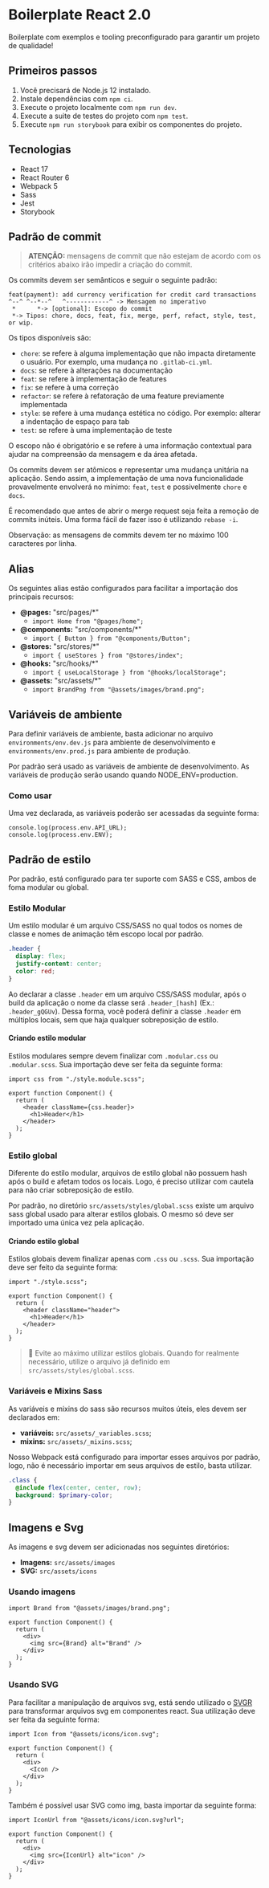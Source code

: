 # Boilerplate React 2.0

Boilerplate com exemplos e tooling preconfigurado para garantir um projeto de qualidade!

## Primeiros passos

1. Você precisará de Node.js 12 instalado.
2. Instale dependências com `npm ci`.
3. Execute o projeto localmente com `npm run dev`.
4. Execute a suite de testes do projeto com `npm test`.
5. Execute `npm run storybook` para exibir os componentes do projeto.

## Tecnologias

- React 17
- React Router 6
- Webpack 5
- Sass
- Jest
- Storybook

## Padrão de commit

> **ATENÇÃO:** mensagens de commit que não estejam de acordo com os critérios abaixo irão impedir a criação do commit.

Os commits devem ser semânticos e seguir o seguinte padrão:

```
feat(payment): add currency verification for credit card transactions
^--^ ^--*--^   ^------------^ -> Mensagem no imperativo
 *      *-> [optional]: Escopo do commit
 *-> Tipos: chore, docs, feat, fix, merge, perf, refact, style, test, or wip.
```

Os tipos disponíveis são:

- `chore`: se refere à alguma implementação que não impacta diretamente o usuário. Por exemplo, uma mudança no `.gitlab-ci.yml`.
- `docs`: se refere à alterações na documentação
- `feat`: se refere à implementação de features
- `fix`: se refere à uma correção
- `refactor`: se refere à refatoração de uma feature previamente implementada
- `style`: se refere à uma mudança estética no código. Por exemplo: alterar a indentação de espaço para tab
- `test`: se refere à uma implementação de teste

O escopo não é obrigatório e se refere à uma informação contextual para ajudar na compreensão da mensagem e da área afetada.

Os commits devem ser atômicos e representar uma mudança unitária na aplicação. Sendo assim, a implementação de uma nova funcionalidade provavelmente envolverá no mínimo: `feat`, `test` e possivelmente `chore` e `docs`.

É recomendado que antes de abrir o merge request seja feita a remoção de commits inúteis. Uma forma fácil de fazer isso é utilizando `rebase -i`.

Observação: as mensagens de commits devem ter no máximo 100 caracteres por linha.

## Alias

Os seguintes alias estão configurados para facilitar a importação dos principais recursos:

- **@pages:** "src/pages/\*"
  - `import Home from "@pages/home";`
- **@components:** "src/components/\*"
  - `import { Button } from "@components/Button";`
- **@stores:** "src/stores/\*"
  - `import { useStores } from "@stores/index";`
- **@hooks:** "src/hooks/\*"
  - `import { useLocalStorage } from "@hooks/localStorage";`
- **@assets:** "src/assets/\*"
  - `import BrandPng from "@assets/images/brand.png";`

## Variáveis de ambiente

Para definir variáveis de ambiente, basta adicionar no arquivo `environments/env.dev.js` para ambiente de desenvolvimento e `environments/env.prod.js` para ambiente de produção.

Por padrão será usado as variáveis de ambiente de desenvolvimento. As variáveis de produção serão usando quando NODE_ENV=production.

### Como usar

Uma vez declarada, as variáveis poderão ser acessadas da seguinte forma:

```tsx
console.log(process.env.API_URL);
console.log(process.env.ENV);
```

## Padrão de estilo

Por padrão, está configurado para ter suporte com SASS e CSS, ambos de foma modular ou global.

### Estilo Modular

Um estilo modular é um arquivo CSS/SASS no qual todos os nomes de classe e nomes de animação têm escopo local por padrão.

```scss
.header {
  display: flex;
  justify-content: center;
  color: red;
}
```

Ao declarar a classe `.header` em um arquivo CSS/SASS modular, após o build da aplicação o nome da classe será `.header_[hash]` (Ex.: `.header_gQGUv`). Dessa forma, você poderá definir a classe `.header` em múltiplos locais, sem que haja qualquer sobreposição de estilo.

#### Criando estilo modular

Estilos modulares sempre devem finalizar com `.modular.css` ou `.modular.scss`. Sua importação deve ser feita da seguinte forma:

```tsx
import css from "./style.module.scss";

export function Component() {
  return (
    <header className={css.header}>
      <h1>Header</h1>
    </header>
  );
}
```

### Estilo global

Diferente do estilo modular, arquivos de estilo global não possuem hash após o build e afetam todos os locais. Logo, é preciso utilizar com cautela para não criar sobreposição de estilo.

Por padrão, no diretório `src/assets/styles/global.scss` existe um arquivo sass global usado para alterar estilos globais. O mesmo só deve ser importado uma única vez pela aplicação.

#### Criando estilo global

Estilos globais devem finalizar apenas com `.css` ou `.scss`. Sua importação deve ser feito da seguinte forma:

```tsx
import "./style.scss";

export function Component() {
  return (
    <header className="header">
      <h1>Header</h1>
    </header>
  );
}
```

> 🚧 Evite ao máximo utilizar estilos globais. Quando for realmente necessário, utilize o arquivo já definido em `src/assets/styles/global.scss`.

### Variáveis e Mixins Sass

As variáveis e mixins do sass são recursos muitos úteis, eles devem ser declarados em:

- **variáveis:** `src/assets/_variables.scss`;
- **mixins:** `src/assets/_mixins.scss`;

Nosso Webpack está configurado para importar esses arquivos por padrão, logo, não é necessário importar em seus arquivos de estilo, basta utilizar.

```scss
.class {
  @include flex(center, center, row);
  background: $primary-color;
}
```

## Imagens e Svg

As imagens e svg devem ser adicionadas nos seguintes diretórios:

- **Imagens:** `src/assets/images`
- **SVG:** `src/assets/icons`

### Usando imagens

```tsx
import Brand from "@assets/images/brand.png";

export function Component() {
  return (
    <div>
      <img src={Brand} alt="Brand" />
    </div>
  );
}
```

### Usando SVG

Para facilitar a manipulação de arquivos svg, está sendo utilizado o [SVGR](https://react-svgr.com/) para transformar arquivos svg em componentes react. Sua utilização deve ser feita da seguinte forma:

```tsx
import Icon from "@assets/icons/icon.svg";

export function Component() {
  return (
    <div>
      <Icon />
    </div>
  );
}
```

Também é possível usar SVG como img, basta importar da seguinte forma:

```tsx
import IconUrl from "@assets/icons/icon.svg?url";

export function Component() {
  return (
    <div>
      <img src={IconUrl} alt="icon" />
    </div>
  );
}
```
